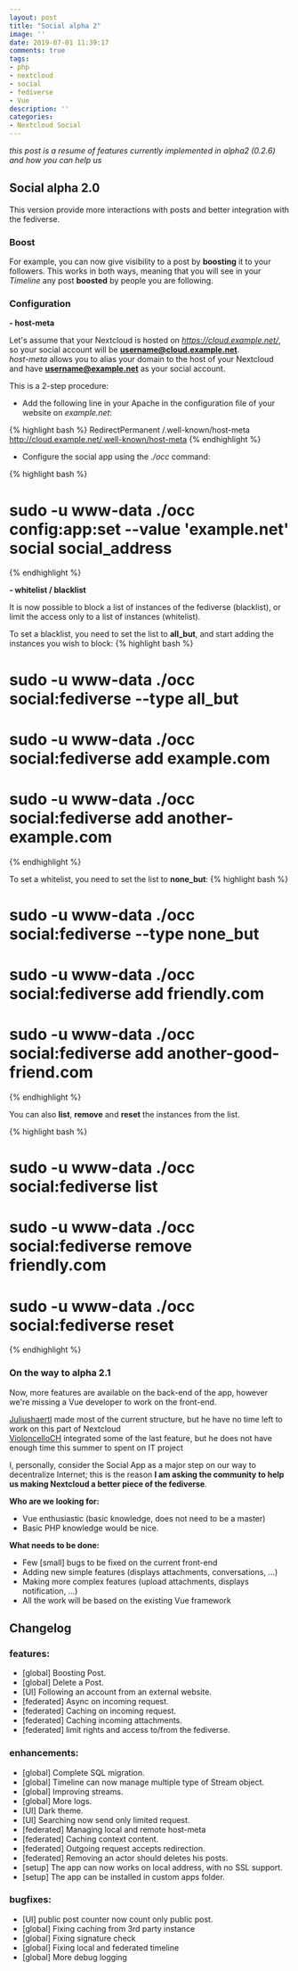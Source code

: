 ```yaml
---
layout: post
title: "Social alpha 2"
image: ''
date: 2019-07-01 11:39:17
comments: true
tags:
- php
- nextcloud
- social
- fediverse
- Vue
description: ''
categories:
- Nextcloud Social
---
```


_this post is a resume of features currently implemented in alpha2 (0.2.6) and how you can help us_

 

## Social alpha 2.0

This version provide more interactions with posts and better integration with the fediverse.

### Boost


For example, you can now give visibility to a post by **boosting** it to your followers. 
This works in both ways, meaning that you will see in your _Timeline_ any post **boosted** by people you are following.


### Configuration

**- host-meta**

Let's assume that your Nextcloud is hosted on _https://cloud.example.net/_, so your social account will be **username@cloud.example.net**.  
_host-meta_ allows you to alias your domain to the host of your Nextcloud and have **username@example.net** as your social account.

This is a 2-step procedure:

- Add the following line in your Apache in the configuration file of your website on _example.net_:

{% highlight bash %}
RedirectPermanent /.well-known/host-meta http://cloud.example.net/.well-known/host-meta
{% endhighlight %}

- Configure the social app using the _./occ_ command:

{% highlight bash %}
# sudo -u www-data ./occ config:app:set --value 'example.net' social social_address
{% endhighlight %}



**- whitelist / blacklist**

It is now possible to block a list of instances of the fediverse (blacklist), or limit the access only to a list of instances (whitelist).

To set a blacklist, you need to set the list to **all_but**, and start adding the instances you wish to block:
{% highlight bash %}
# sudo -u www-data ./occ social:fediverse --type all_but 
# sudo -u www-data ./occ social:fediverse add example.com
# sudo -u www-data ./occ social:fediverse add another-example.com 
{% endhighlight %}

To set a whitelist, you need to set the list to **none_but**:
{% highlight bash %}
# sudo -u www-data ./occ social:fediverse --type none_but 
# sudo -u www-data ./occ social:fediverse add friendly.com
# sudo -u www-data ./occ social:fediverse add another-good-friend.com 
{% endhighlight %}

You can also **list**, **remove** and **reset** the instances from the list.

{% highlight bash %}
# sudo -u www-data ./occ social:fediverse list
# sudo -u www-data ./occ social:fediverse remove friendly.com
# sudo -u www-data ./occ social:fediverse reset
{% endhighlight %}



### On the way to alpha 2.1

Now, more features are available on the back-end of the app, however we're missing a Vue developer to work on the front-end.  

[Juliushaertl](https://github.com/juliushaertl) made most of the current structure, but he have no time left to work on this part of Nextcloud  
[VioloncelloCH](https://github.com/violoncelloCH) integrated some of the last feature, but he does not have enough time this summer to spent on IT project   

I, personally, consider the Social App as a major step on our way to decentralize Internet; this is the reason **I am asking the community 
to help us making Nextcloud a better piece of the fediverse**.


**Who are we looking for:**

- Vue enthusiastic (basic knowledge, does not need to be a master)
- Basic PHP knowledge would be nice.


**What needs to be done:**

- Few [small] bugs to be fixed on the current front-end
- Adding new simple features (displays attachments, conversations, ...)
- Making more complex features (upload attachments, displays notification, ...)
- All the work will be based on the existing Vue framework





## Changelog


### features:

- [global] Boosting Post.
- [global] Delete a Post.
- [UI] Following an account from an external website.
- [federated] Async on incoming request.
- [federated] Caching on incoming request.
- [federated] Caching incoming attachments.
- [federated] limit rights and access to/from the fediverse.


### enhancements:

- [global] Complete SQL migration.
- [global] Timeline can now manage multiple type of Stream object.
- [global] Improving streams.
- [global] More logs.
- [UI] Dark theme.
- [UI] Searching now send only limited request.
- [federated] Managing local and remote host-meta
- [federated] Caching context content.
- [federated] Outgoing request accepts redirection.
- [federated] Removing an actor should deletes his posts.
- [setup] The app can now works on local address, with no SSL support.
- [setup] The app can be installed in custom apps folder.


### bugfixes:

- [UI] public post counter now count only public post.
- [global] Fixing caching from 3rd party instance 
- [global] Fixing signature check
- [global] Fixing local and federated timeline
- [global] More debug logging






